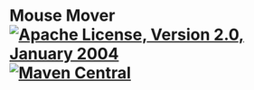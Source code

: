 # Mouse Mover [![Apache License, Version 2.0, January 2004](https://img.shields.io/github/license/apache/maven.svg?label=License)](https://github.com/mauro-midolo/MouseMover/blob/master/LICENSE) [![Maven Central](https://img.shields.io/maven-central/v/org.apache.maven.plugins/maven-javadoc-plugin.svg?label=Maven%20Central)](https://mvnrepository.com/artifact/com.github.mauro-midolo/MouseMover)